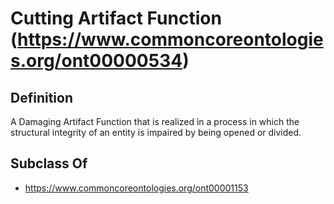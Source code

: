 # Cutting Artifact Function (https://www.commoncoreontologies.org/ont00000534)

## Definition
A Damaging Artifact Function that is realized in a process in which the structural integrity of an entity is impaired by being opened or divided.

## Subclass Of
- https://www.commoncoreontologies.org/ont00001153

